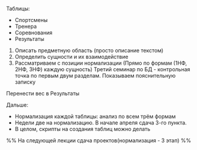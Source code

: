 Таблицы: 
- Спортсмены
- Тренера
- Соревнования
- Результаты  

1. Описать предметную область (просто описание текстом)
2. Определить сущности и их взаимодействие
3. Рассматриваем с позиции нормализации (Прямо по формам (1НФ, 2НФ, 3НФ) каждую сущность)
Третий семинар по БД - контрольная точка по первым двум разделам. Показываем пояснительную записку


Перенести вес в Результаты

Дальше: 
- Нормализация каждой таблицы: анализ по всем трём формам
- Недели две на нормализацию. В начале апреля сдача 3-го пункта.
- В целом, скрипты на создания таблиц можно делать

%% На следующей лекции сдача проектов(нормализация - 3 этап) %%